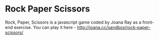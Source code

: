 # Rock Paper Scissors
 
Rock, Paper, Scissors is a javascript game coded by Joana Ray as a front-end exercise. You can play it here - http://joana.cc/sandbox/rock-paper-scissors/
